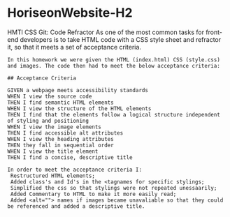 # HoriseonWebsite-H2
HMTl CSS Git: Code Refractor
    As one of the most common tasks for front-end developers is to take HTML code with a CSS style sheet and refractor it, so that it meets a set of acceptance criteria. 

    In this homework we were given the HTML (index.html) CSS (style.css) and images. The code then had to meet the below acceptance criteria:

    ## Acceptance Criteria

```
GIVEN a webpage meets accessibility standards
WHEN I view the source code
THEN I find semantic HTML elements
WHEN I view the structure of the HTML elements
THEN I find that the elements follow a logical structure independent of styling and positioning
WHEN I view the image elements
THEN I find accessible alt attributes
WHEN I view the heading attributes
THEN they fall in sequential order
WHEN I view the title element
THEN I find a concise, descriptive title

In order to meet the acceptance criteria I:
 Restructured HTML elements; 
 Added class's and Id's in the <tagnames for specific stylings; 
 Simplified the css so that stylings were not repeated unessaarily; 
 Added Commentary to HTML to make it more easily read;
 Added <alt=""> names if images became unavaliable so that they could be referenced and added a descriptive title. 